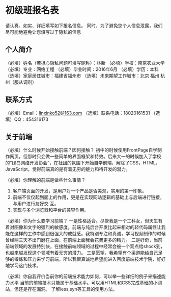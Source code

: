 # 初级班报名表

请认真、如实、详细填写如下报名信息。
同时，为了避免您个人信息泄露，我们尽可能地避免让您填写过于隐私的信息

## 个人简介

（必填）姓名（若担心隐私问题可填写昵称）：林新
（必填）学校：南京农业大学
（必填）专业：网络工程
（必填）毕业时间：2016年6月
（必填）学历：本科
（选填）家庭居住城市：福建省福州市
（选填）未来期望工作城市：北京 福州 杭州（服从调剂）

## 联系方式

（必填）Email：linxinko52@163.com
（选填）联系电话：18020161531
（选填）QQ：454316173

## 关于前端

（必填）什么时候开始接触前端？因何接触？
 初中的时候使用FrontPage自学制作网页，但那时只会做一些简单的界面框架和特效。后来大一的时候加入了学校的“绿岛网络开发协会”，在社团的氛围下开始自学前端，解除了CSS，HTML，JavaScript，觉得前端真的是有着无穷的魅力和待开发的潜力。

（必填）你理解的前端是做些什么事情？
1. 客户端页面的开发，是用户对一个产品是否美观，实用的第一印象。
2. 前端不仅仅起到面上的作用，更是在实现网站逻辑的基础上与后端进行链接，与用户进行友好交 互。
3. 实现与多个浏览器和平台的兼容作用。

（必填）你为什么要学习前端？
一是性格适合。尽管我是一个工科女，但天生有着对图像和文字的强烈的敏感度。前端与纯后台开发比起来相对的轻代码属性让我能在这样的工作中感到很强大的成就感。我特别专注和真诚，学习视频制作的时候曾经两三天不出门磨在上面，在前端上面我会花费更多的精力。
二是好奇，当前前端领域的发展特别快，在接触前端领域的过程中经常会被一个观点给shock到，也越来越发现这个领域有着无穷的潜力。
三是愿望，我希望有个渠道能给自己足够的锻炼和压力来学习前端，所以我很真诚地希望能进入百度前端技术学院，好好地学习这门技术。

（必填）你自我评价当前你的前端技术能力如何，可以举一些详细的例子来描述能力水平
   当前的前端技术只能属于基础水平。可以用HTML和CSS完成基础的小网站，但还是存在漏洞。
了解less,syn等工具的使用方法。
